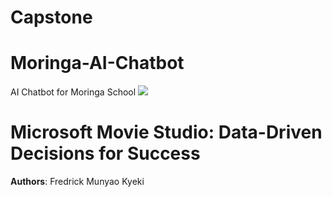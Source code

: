 # Capstone 
# Moringa-AI-Chatbot
AI Chatbot for Moringa School
![](./images/director_shot.jpeg)
# Microsoft Movie Studio: Data-Driven Decisions for Success
**Authors**: Fredrick Munyao Kyeki
